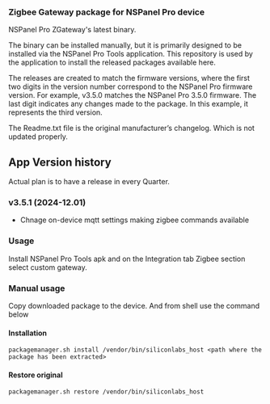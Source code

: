### Zigbee Gateway package for NSPanel Pro device
NSPanel Pro ZGateway's latest binary. 

The binary can be installed manually, but it is primarily designed to be installed via the NSPanel Pro Tools application. This repository is used by the application to install the released packages available here.

The releases are created to match the firmware versions, where the first two digits in the version number correspond to the NSPanel Pro firmware version. For example, v3.5.0 matches the NSPanel Pro 3.5.0 firmware. The last digit indicates any changes made to the package. In this example, it represents the third version.

The Readme.txt file is the original manufacturer’s changelog. Which is not updated properly.

## App Version history
Actual plan is to have a release in every Quarter.

### v3.5.1 (2024-12.01)
- Chnage on-device mqtt settings making zigbee commands available

### Usage

Install NSPanel Pro Tools apk and on the Integration tab Zigbee section select custom gateway. 

### Manual usage

Copy downloaded package to the device. And from shell use the command below

#### Installation
```packagemanager.sh install /vendor/bin/siliconlabs_host <path where the package has been extracted>```

#### Restore original
```packagemanager.sh restore /vendor/bin/siliconlabs_host```


